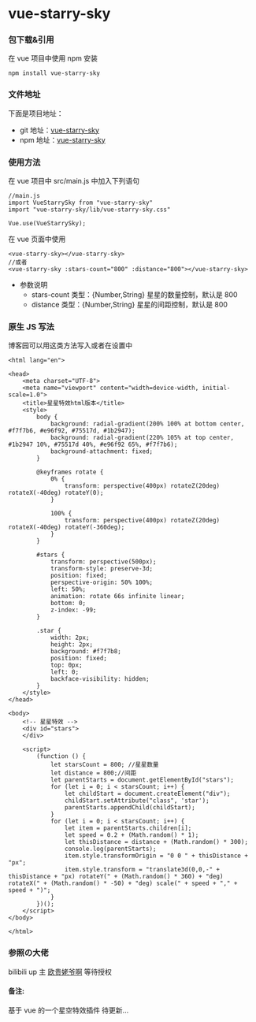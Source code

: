 # vue-starry-sky

### 包下载&引用

在 vue 项目中使用 npm 安装

```
npm install vue-starry-sky
```

### 文件地址

下面是项目地址：

- git 地址：[vue-starry-sky](https://github.com/ZERO-DG/vue-starry-sky.git)
- npm 地址：[vue-starry-sky](https://www.npmjs.com/package/vue-starry-sky)

### 使用方法

在 vue 项目中 src/main.js 中加入下列语句

```
//main.js
import VueStarrySky from "vue-starry-sky"
import "vue-starry-sky/lib/vue-starry-sky.css"

Vue.use(VueStarrySky);

```

在 vue 页面中使用

```
<vue-starry-sky></vue-starry-sky>
//或者
<vue-starry-sky :stars-count="800" :distance="800"></vue-starry-sky>
```

- 参数说明
  - stars-count 类型：{Number,String} 星星的数量控制，默认是 800
  - distance 类型：{Number,String} 星星的间距控制，默认是 800

### 原生 JS 写法

博客园可以用这类方法写入或者在设置中

```
<html lang="en">

<head>
    <meta charset="UTF-8">
    <meta name="viewport" content="width=device-width, initial-scale=1.0">
    <title>星星特效html版本</title>
    <style>
        body {
            background: radial-gradient(200% 100% at bottom center, #f7f7b6, #e96f92, #75517d, #1b2947);
            background: radial-gradient(220% 105% at top center, #1b2947 10%, #75517d 40%, #e96f92 65%, #f7f7b6);
            background-attachment: fixed;
        }

        @keyframes rotate {
            0% {
                transform: perspective(400px) rotateZ(20deg) rotateX(-40deg) rotateY(0);
            }

            100% {
                transform: perspective(400px) rotateZ(20deg) rotateX(-40deg) rotateY(-360deg);
            }
        }

        #stars {
            transform: perspective(500px);
            transform-style: preserve-3d;
            position: fixed;
            perspective-origin: 50% 100%;
            left: 50%;
            animation: rotate 66s infinite linear;
            bottom: 0;
            z-index: -99;
        }

        .star {
            width: 2px;
            height: 2px;
            background: #f7f7b8;
            position: fixed;
            top: 0px;
            left: 0;
            backface-visibility: hidden;
        }
    </style>
</head>

<body>
    <!-- 星星特效 -->
    <div id="stars">
    </div>

    <script>
        (function () {
            let starsCount = 800; //星星数量
            let distance = 800;//间距
            let parentStarts = document.getElementById("stars");
            for (let i = 0; i < starsCount; i++) {
                let childStart = document.createElement("div");
                childStart.setAttribute("class", 'star');
                parentStarts.appendChild(childStart);
            }
            for (let i = 0; i < starsCount; i++) {
                let item = parentStarts.children[i];
                let speed = 0.2 + (Math.random() * 1);
                let thisDistance = distance + (Math.random() * 300);
                console.log(parentStarts);
                item.style.transformOrigin = "0 0 " + thisDistance + "px";
                item.style.transform = "translate3d(0,0,-" + thisDistance + "px) rotateY(" + (Math.random() * 360) + "deg) rotateX(" + (Math.random() * -50) + "deg) scale(" + speed + "," + speed + ")";
            }
        })();
    </script>
</body>

</html>

```

### 参照の大佬

bilibili up 主 [欧贵姥爷啊](https://www.bilibili.com/video/BV1EJ411e7sr) 等待授权

#### 备注:

基于 vue 的一个星空特效插件
待更新...
